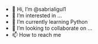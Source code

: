 - 👋 Hi, I’m @sabrialigul1
- 👀 I’m interested in ...
- 🌱 I’m currently learning Python
- 💞️ I’m looking to collaborate on ...
- 📫 How to reach me 

<!---
sabrialigul1/sabrialigul1 is a ✨ special ✨ repository because its `README.md` (this file) appears on your GitHub profile.
You can click the Preview link to take a look at your changes.
--->
